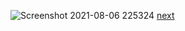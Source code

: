 ![Screenshot 2021-08-06 225324](https://user-images.githubusercontent.com/84153348/128598377-aecc3a6d-9c2b-4f3f-9c51-73059770d6ab.jpg)
                                                                                       [next](https://abbhicse.github.io/AIROS/intro-2)
